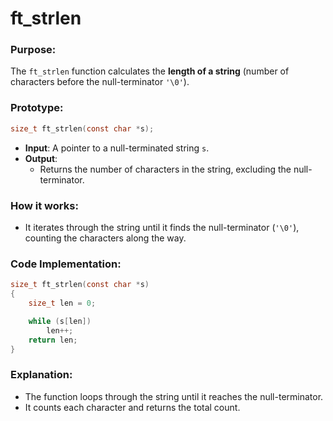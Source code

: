 # **ft_strlen**

### **Purpose**:

The `ft_strlen` function calculates the **length of a string** (number of characters before the null-terminator `'\0'`).

### **Prototype**:

```c
size_t ft_strlen(const char *s);

```

- **Input**: A pointer to a null-terminated string `s`.
- **Output**:
    - Returns the number of characters in the string, excluding the null-terminator.

### **How it works**:

- It iterates through the string until it finds the null-terminator (`'\0'`), counting the characters along the way.

### **Code Implementation**:

```c
size_t ft_strlen(const char *s)
{
    size_t len = 0;

    while (s[len])
        len++;
    return len;
}

```

### **Explanation**:

- The function loops through the string until it reaches the null-terminator.
- It counts each character and returns the total count.